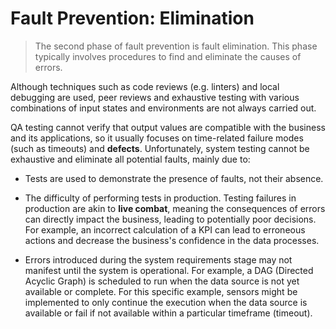 # Fault Prevention: Elimination
>
> The second phase of fault prevention is fault elimination. This phase typically involves procedures to find and eliminate the causes of errors.

Although techniques such as code reviews (e.g. linters) and local debugging are used, peer reviews and exhaustive testing with various combinations of input states and environments are not always carried out.

QA testing cannot verify that output values are compatible with the business and its applications, so it usually focuses on time-related failure modes (such as timeouts) and **defects**. Unfortunately, system testing cannot be exhaustive and eliminate all potential faults, mainly due to:

* Tests are used to demonstrate the presence of faults, not their absence.

* The difficulty of performing tests in production. Testing failures in production are akin to **live combat**, meaning the consequences of errors can directly impact the business, leading to potentially poor decisions. For example, an incorrect calculation of a KPI can lead to erroneous actions and decrease the business's confidence in the data processes.

* Errors introduced during the system requirements stage may not manifest until the system is operational. For example, a DAG (Directed Acyclic Graph) is scheduled to run when the data source is not yet available or complete. For this specific example, sensors might be implemented to only continue the execution when the data source is available or fail if not available within a particular timeframe (timeout).
